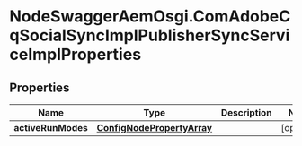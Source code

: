 # NodeSwaggerAemOsgi.ComAdobeCqSocialSyncImplPublisherSyncServiceImplProperties

## Properties

Name | Type | Description | Notes
------------ | ------------- | ------------- | -------------
**activeRunModes** | [**ConfigNodePropertyArray**](ConfigNodePropertyArray.md) |  | [optional] 


